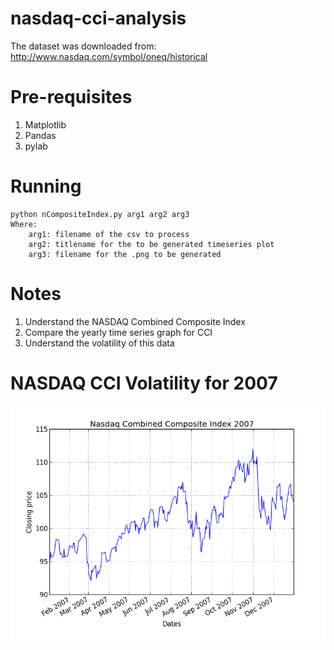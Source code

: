 # nasdaq-cci-analysis

The dataset was downloaded from:
http://www.nasdaq.com/symbol/oneq/historical

# Pre-requisites

1. Matplotlib
2. Pandas
3. pylab

# Running

	python nCompositeIndex.py arg1 arg2 arg3
	Where:
		arg1: filename of the csv to process
		arg2: titlename for the to be generated timeseries plot
		arg3: filename for the .png to be generated

# Notes

1. Understand the NASDAQ Combined Composite Index
2. Compare the yearly time series graph for CCI
3. Understand the volatility of this data

# NASDAQ CCI Volatility for 2007
	
![Alt text](nasdaq_cci_2007.png?raw=true "Volatility of CCI for Year 2007")


